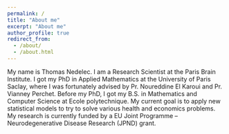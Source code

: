 ```yaml
---
permalink: /
title: "About me"
excerpt: "About me"
author_profile: true
redirect_from: 
  - /about/
  - /about.html
---
```


My name is Thomas Nedelec. I am a Research Scientist at the Paris Brain Institute. I got my PhD in Applied Mathematics at the University of Paris Saclay, where I was fortunately advised by Pr. Noureddine El Karoui and Pr. Vianney Perchet. Before my PhD, I got my B.S. in Mathematics and Computer Science at Ecole polytechnique. My current goal is to apply new statistical models to try to solve various health and economics problems. My research is currently funded by a EU Joint Programme – Neurodegenerative Disease Research (JPND) grant.


